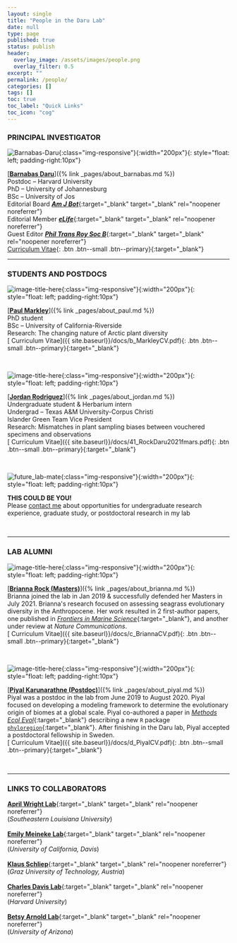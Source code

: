```yaml
---
layout: single
title: "People in the Daru Lab"
date: null
type: page
published: true
status: publish
header:
  overlay_image: /assets/images/people.png
  overlay_filter: 0.5
excerpt: ""
permalink: /people/
categories: []
tags: []
toc: true
toc_label: "Quick Links"
toc_icon: "cog"
---
```


### PRINCIPAL INVESTIGATOR

![Barnabas-Daru](/assets/images/barnabas.jpg){:class="img-responsive"}{:width="200px"}{: style="float: left; padding-right:10px"}

[**<span style="text-decoration: underline">Barnabas Daru</span>**]({% link _pages/about_barnabas.md %})  
Postdoc – Harvard University<br>
PhD – University of Johannesburg<br>
BSc – University of Jos<br>
Editorial Board [**_Am J Bot_**](https://bsapubs.onlinelibrary.wiley.com/hub/journal/15372197/homepage/editorialboard){:target="_blank" target="_blank" rel="noopener noreferrer"}<br>
Editorial Member [**_eLife_**](https://elifesciences.org/about/people/ecology){:target="_blank" target="_blank" rel="noopener noreferrer"}<br>
Guest Editor [**_Phil Trans Roy Soc B_**](http://rstb.royalsocietypublishing.org/content/374/1763){:target="_blank" target="_blank" rel="noopener noreferrer"}<br>
[<i class="fa fa-download" aria-hidden="true"></i> Curriculum Vitae](/docs/a_DaruCVAug2021.pdf){: .btn .btn--small .btn--primary}{:target="_blank"}

---
### STUDENTS AND POSTDOCS

![image-title-here](/assets/images/paul.jpg){:class="img-responsive"}{:width="200px"}{: style="float: left; padding-right:10px"}

[**<span style="text-decoration: underline">Paul Markley</span>**]({% link _pages/about_paul.md %})  
PhD student   
BSc – University of California-Riverside   
Research: The changing nature of Arctic plant diversity<br>
[<i class="fa fa-download" aria-hidden="true"></i> Curriculum Vitae]({{ site.baseurl}}/docs/b_MarkleyCV.pdf){: .btn .btn--small .btn--primary}{:target="_blank"}

<br clear="left"/>

![image-title-here](/assets/images/jordan.jpg){:class="img-responsive"}{:width="200px"}{: style="float: left; padding-right:10px"}

[**<span style="text-decoration: underline">Jordan Rodriguez</span>**]({% link _pages/about_jordan.md %})  
Undergraduate student & Herbarium intern<br>
Undergrad – Texas A&M University-Corpus Christi   
Islander Green Team Vice President   
Research: Mismatches in plant sampling biases between vouchered specimens and observations<br>
[<i class="fa fa-download" aria-hidden="true"></i> Curriculum Vitae]({{ site.baseurl}}/docs/41_RockDaru2021fmars.pdf){: .btn .btn--small .btn--primary}{:target="_blank"}

<br clear="left"/>

![future_lab-mate](/assets/images/you.jpg){:class="img-responsive"}{:width="200px"}{: style="float: left; padding-right:10px"}

**THIS COULD BE YOU!**   
Please <a target="_blank" rel="noopener noreferrer" href = "mailto: barnabas.daru@tamucc.edu">contact me</a> about opportunities for undergraduate research experience, graduate study, or postdoctoral research in my lab<br> 

<br clear="left"/>

---
### LAB ALUMNI

![image-title-here](/assets/images/brianna.jpg){:class="img-responsive"}{:width="200px"}{: style="float: left; padding-right:10px"}

[**<span style="text-decoration: underline">Brianna Rock (Masters)</span>**]({% link _pages/about_brianna.md %})  
Brianna joined the lab in Jan 2019 & successfully defended her Masters in July 2021. Brianna's research focused on assessing seagrass evolutionary diversity in the Anthropocene. Her work resulted in 2 first-author papers, one published in [*Frontiers in Marine Science*](https://doi.org/10.3389/fmars.2021.608867){:target="_blank"}, and another under review at *Nature Communications*.<br>
[<i class="fa fa-download" aria-hidden="true"></i> Curriculum Vitae]({{ site.baseurl}}/docs/c_BriannaCV.pdf){: .btn .btn--small .btn--primary}{:target="_blank"} 

<br clear="left"/>

![image-title-here](/assets/images/piyal.jpg){:class="img-responsive"}{:width="200px"}{: style="float: left; padding-right:10px"}

[**<span style="text-decoration: underline">Piyal Karunarathne (Postdoc)</span>**]({% link _pages/about_piyal.md %})  
Piyal was a postdoc in the lab from June 2019 to August 2020. Piyal focused on developing a modeling framework to determine the evolutionary origin of biomes at a global scale. Piyal co-authored a paper in [*Methods Ecol Evol*](https://doi.org/10.1111/2041-210X.13478){:target="_blank"} describing a new `R` package [`phyloregion`](https://phyloregion.com/){:target="_blank"}. After finishing in the Daru lab, Piyal accepted a postdoctoral fellowship in Sweden.<br>
[<i class="fa fa-download" aria-hidden="true"></i> Curriculum Vitae]({{ site.baseurl}}/docs/d_PiyalCV.pdf){: .btn .btn--small .btn--primary}{:target="_blank"}

<br clear="left"/>

---
### LINKS TO COLLABORATORS

[**April Wright Lab**](https://paleantology.com/){:target="_blank" target="_blank" rel="noopener noreferrer"}<br>
(_Southeastern Louisiana University_)<br>
<br>
[**Emily Meineke Lab**](https://emilykmeineke.com/){:target="_blank" target="_blank" rel="noopener noreferrer"}<br>
(_University of California, Davis_)<br>
<br>
[**Klaus Schliep**](https://kschliep.netlify.app/){:target="_blank" target="_blank" rel="noopener noreferrer"}<br>
(_Graz University of Technology, Austria_)<br>
<br>
[**Charles Davis Lab**](https://davislab.oeb.harvard.edu/){:target="_blank" target="_blank" rel="noopener noreferrer"}<br>
(_Harvard University_)<br>
<br>
[**Betsy Arnold Lab**](http://www.arnoldlab.net/){:target="_blank" target="_blank" rel="noopener noreferrer"}<br>
(_University of Arizona_)<br>
